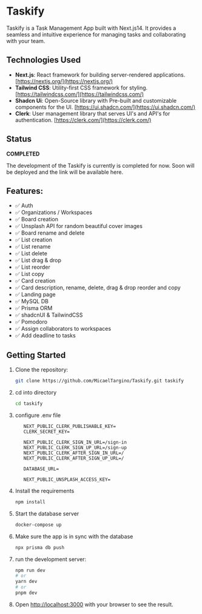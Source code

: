 # Taskify

Taskify is a Task Management App built with Next.js14. It provides a seamless and intuitive experience for managing tasks and collaborating with your team.

## Technologies Used

- **Next.js**: React framework for building server-rendered applications. [https://nextjs.org/](https://nextjs.org/)
- **Tailwind CSS**: Utility-first CSS framework for styling. [https://tailwindcss.com/](https://tailwindcss.com/)
- **Shadcn Ui**: Open-Source library with Pre-built and customizable components for the UI. [https://ui.shadcn.com/](https://ui.shadcn.com/)
- **Clerk**: User management library that serves UI's and API's for authentication.  [https://clerk.com/](https://clerk.com/)

  
## Status
**COMPLETED**

The development of the Taskify is currently is completed for now. Soon will be deployed and the link will be available here.

## Features:
- ✅ Auth 
- ✅ Organizations / Workspaces
- ✅ Board creation
- ✅ Unsplash API for random beautiful cover images
- ✅ Board rename and delete
- ✅ List creation
- ✅ List rename
- ✅ List delete
- ✅ List drag & drop
- ✅ List reorder
- ✅ List copy
- ✅ Card creation
- ✅ Card description, rename, delete, drag & drop reorder and copy
- ✅ Landing page
- ✅ MySQL DB
- ✅ Prisma ORM
- ✅ shadcnUI & TailwindCSS
- ✅ Pomodoro
- ✅ Assign collaborators to workspaces
- ✅ Add deadline to tasks

## Getting Started

1. Clone the repository:

   ```bash
   git clone https://github.com/MicaelTargino/Taskify.git taskify

2. cd into directory 

   ```bash
   cd taskify

3. configure .env file
   ```env
      NEXT_PUBLIC_CLERK_PUBLISHABLE_KEY=
      CLERK_SECRET_KEY=

      NEXT_PUBLIC_CLERK_SIGN_IN_URL=/sign-in
      NEXT_PUBLIC_CLERK_SIGN_UP_URL=/sign-up
      NEXT_PUBLIC_CLERK_AFTER_SIGN_IN_URL=/
      NEXT_PUBLIC_CLERK_AFTER_SIGN_UP_URL=/

      DATABASE_URL=

      NEXT_PUBLIC_UNSPLASH_ACCESS_KEY=
   ```
4. Install the requirements 

   ```bash
   npm install 

5. Start the database server
   ```bash
   docker-compose up
   ```

6. Make sure the app is in sync with the database
   ```bash
   npx prisma db push
   ```

7. run the development server:

     ```bash
     npm run dev
     # or
     yarn dev
     # or
     pnpm dev
     ```

8. Open [http://localhost:3000](http://localhost:3000) with your browser to see the result.
